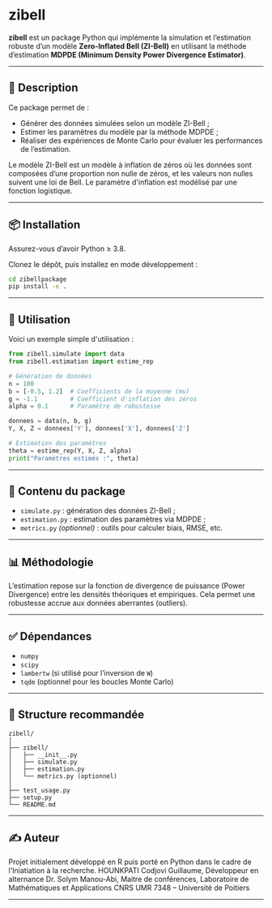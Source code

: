 # zibell

**zibell** est un package Python qui implémente la simulation et l’estimation robuste d’un modèle **Zero-Inflated Bell (ZI-Bell)** en utilisant la méthode d’estimation **MDPDE (Minimum Density Power Divergence Estimator)**.

---

## 📘 Description

Ce package permet de :

- Générer des données simulées selon un modèle ZI-Bell ;
- Estimer les paramètres du modèle par la méthode MDPDE ;
- Réaliser des expériences de Monte Carlo pour évaluer les performances de l’estimation.

Le modèle ZI-Bell est un modèle à inflation de zéros où les données sont composées d’une proportion non nulle de zéros, et les valeurs non nulles suivent une loi de Bell. Le paramètre d'inflation est modélisé par une fonction logistique.

---

## 📦 Installation

Assurez-vous d’avoir Python ≥ 3.8.

Clonez le dépôt, puis installez en mode développement :

```bash
cd zibellpackage
pip install -e .
```

---

## 🚀 Utilisation

Voici un exemple simple d'utilisation :

```python
from zibell.simulate import data
from zibell.estimation import estime_rep

# Génération de données
n = 100
b = [-0.5, 1.2]  # Coefficients de la moyenne (mu)
g = -1.1         # Coefficient d'inflation des zéros
alpha = 0.1      # Paramètre de robustesse

donnees = data(n, b, g)
Y, X, Z = donnees['Y'], donnees['X'], donnees['Z']

# Estimation des paramètres
theta = estime_rep(Y, X, Z, alpha)
print("Paramètres estimés :", theta)
```

---

## 🧠 Contenu du package

- `simulate.py` : génération des données ZI-Bell ;
- `estimation.py` : estimation des paramètres via MDPDE ;
- `metrics.py` *(optionnel)* : outils pour calculer biais, RMSE, etc.

---

## 📊 Méthodologie

L’estimation repose sur la fonction de divergence de puissance (Power Divergence) entre les densités théoriques et empiriques. Cela permet une robustesse accrue aux données aberrantes (outliers).

---

## ✅ Dépendances

- `numpy`
- `scipy`
- `lambertw` (si utilisé pour l’inversion de `W`)
- `tqdm` (optionnel pour les boucles Monte Carlo)

---

## 📁 Structure recommandée

```
zibell/
│
├── zibell/
│   ├── __init__.py
│   ├── simulate.py
│   ├── estimation.py
│   └── metrics.py (optionnel)
│
├── test_usage.py
├── setup.py
└── README.md
```

---

## ✍️ Auteur

Projet initialement développé en R puis porté en Python dans le cadre de l'Iniatiation à la recherche.
HOUNKPATI Codjovi Guillaume, Développeur en alternance
Dr. Solym Manou-Abi, Maitre de conférences, Laboratoire de Mathématiques et Applications
CNRS UMR 7348 – Université de Poitiers

---
